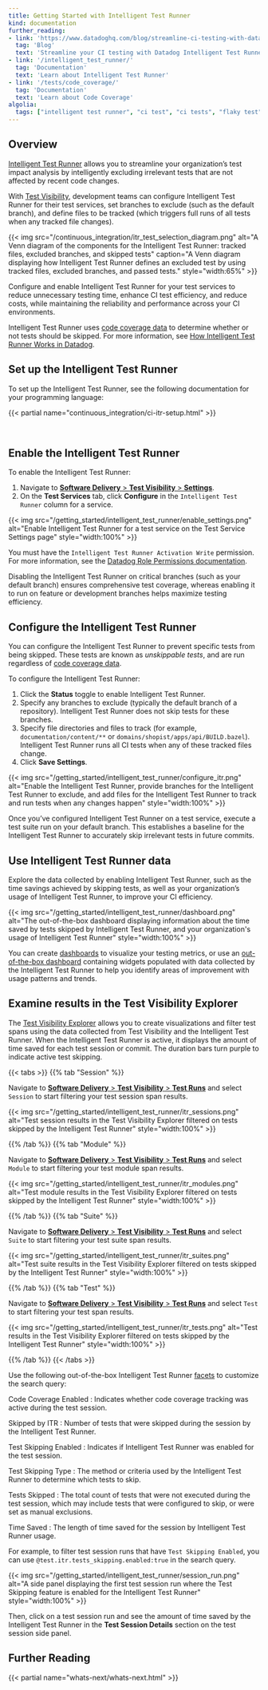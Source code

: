 ```yaml
---
title: Getting Started with Intelligent Test Runner
kind: documentation
further_reading:
- link: 'https://www.datadoghq.com/blog/streamline-ci-testing-with-datadog-intelligent-test-runner/'
  tag: 'Blog'
  text: 'Streamline your CI testing with Datadog Intelligent Test Runner'
- link: '/intelligent_test_runner/'
  tag: 'Documentation'
  text: 'Learn about Intelligent Test Runner'
- link: '/tests/code_coverage/'
  tag: 'Documentation'
  text: 'Learn about Code Coverage'
algolia:
  tags: ["intelligent test runner", "ci test", "ci tests", "flaky test", "flaky tests"]
---
```


## Overview

[Intelligent Test Runner][1] allows you to streamline your organization’s test impact analysis by intelligently excluding irrelevant tests that are not affected by recent code changes.

With [Test Visibility][2], development teams can configure Intelligent Test Runner for their test services, set branches to exclude (such as the default branch), and define files to be tracked (which triggers full runs of all tests when any tracked file changes).

{{< img src="/continuous_integration/itr_test_selection_diagram.png" alt="A Venn diagram of the components for the Intelligent Test Runner: tracked files, excluded branches, and skipped tests" caption="A Venn diagram displaying how Intelligent Test Runner defines an excluded test by using tracked files, excluded branches, and passed tests." style="width:65%" >}}

Configure and enable Intelligent Test Runner for your test services to reduce unnecessary testing time, enhance CI test efficiency, and reduce costs, while maintaining the reliability and performance across your CI environments. 

Intelligent Test Runner uses [code coverage data][5] to determine whether or not tests should be skipped. For more information, see [How Intelligent Test Runner Works in Datadog][10].

## Set up the Intelligent Test Runner

To set up the Intelligent Test Runner, see the following documentation for your programming language:

{{< partial name="continuous_integration/ci-itr-setup.html" >}}

</br>

## Enable the Intelligent Test Runner

To enable the Intelligent Test Runner:

1. Navigate to [**Software Delivery** > **Test Visibility** > **Settings**][3]. 
1. On the **Test Services** tab, click **Configure** in the `Intelligent Test Runner` column for a service.

{{< img src="/getting_started/intelligent_test_runner/enable_settings.png" alt="Enable Intelligent Test Runner for a test service on the Test Service Settings page" style="width:100%" >}}

You must have the `Intelligent Test Runner Activation Write` permission. For more information, see the [Datadog Role Permissions documentation][4].

Disabling the Intelligent Test Runner on critical branches (such as your default branch) ensures comprehensive test coverage, whereas enabling it to run on feature or development branches helps maximize testing efficiency.

## Configure the Intelligent Test Runner

You can configure the Intelligent Test Runner to prevent specific tests from being skipped. These tests are known as *unskippable tests*, and are run regardless of [code coverage data][5]. 

To configure the Intelligent Test Runner:

1. Click the **Status** toggle to enable Intelligent Test Runner. 
1. Specify any branches to exclude (typically the default branch of a repository). Intelligent Test Runner does not skip tests for these branches.
1. Specify file directories and files to track (for example, `documentation/content/**` or `domains/shopist/apps/api/BUILD.bazel`). Intelligent Test Runner runs all CI tests when any of these tracked files change.
1. Click **Save Settings**.

{{< img src="/getting_started/intelligent_test_runner/configure_itr.png" alt="Enable the Intelligent Test Runner, provide branches for the Intelligent Test Runner to exclude, and add files for the Intelligent Test Runner to track and run tests when any changes happen" style="width:100%" >}}

Once you’ve configured Intelligent Test Runner on a test service, execute a test suite run on your default branch. This establishes a baseline for the Intelligent Test Runner to accurately skip irrelevant tests in future commits. 

## Use Intelligent Test Runner data

Explore the data collected by enabling Intelligent Test Runner, such as the time savings achieved by skipping tests, as well as your organization’s usage of Intelligent Test Runner, to improve your CI efficiency.

{{< img src="/getting_started/intelligent_test_runner/dashboard.png" alt="The out-of-the-box dashboard displaying information about the time saved by tests skipped by Intelligent Test Runner, and your organization's usage of Intelligent Test Runner" style="width:100%" >}}

You can create [dashboards][6] to visualize your testing metrics, or use an [out-of-the-box dashboard][7] containing widgets populated with data collected by the Intelligent Test Runner to help you identify areas of improvement with usage patterns and trends. 

## Examine results in the Test Visibility Explorer

The [Test Visibility Explorer][8] allows you to create visualizations and filter test spans using the data collected from Test Visibility and the Intelligent Test Runner. When the Intelligent Test Runner is active, it displays the amount of time saved for each test session or commit. The duration bars turn purple to indicate active test skipping.

{{< tabs >}}
{{% tab "Session" %}}

Navigate to [**Software Delivery** > **Test Visibility** > **Test Runs**][101] and select `Session` to start filtering your test session span results.

{{< img src="/getting_started/intelligent_test_runner/itr_sessions.png" alt="Test session results in the Test Visibility Explorer filtered on tests skipped by the Intelligent Test Runner" style="width:100%" >}}

[101]: https://app.datadoghq.com/ci/test-runs?query=test_level%3Asession

{{% /tab %}}
{{% tab "Module" %}}

Navigate to [**Software Delivery** > **Test Visibility** > **Test Runs**][101] and select `Module` to start filtering your test module span results. 

{{< img src="/getting_started/intelligent_test_runner/itr_modules.png" alt="Test module results in the Test Visibility Explorer filtered on tests skipped by the Intelligent Test Runner" style="width:100%" >}}

[101]: https://app.datadoghq.com/ci/test-runs?query=test_level%3Amodule

{{% /tab %}}
{{% tab "Suite" %}}

Navigate to [**Software Delivery** > **Test Visibility** > **Test Runs**][101] and select `Suite` to start filtering your test suite span results. 

{{< img src="/getting_started/intelligent_test_runner/itr_suites.png" alt="Test suite results in the Test Visibility Explorer filtered on tests skipped by the Intelligent Test Runner" style="width:100%" >}}

[101]: https://app.datadoghq.com/ci/test-runs?query=test_level%3Asuite

{{% /tab %}}
{{% tab "Test" %}}

Navigate to [**Software Delivery** > **Test Visibility** > **Test Runs**][101] and select `Test` to start filtering your test span results. 

{{< img src="/getting_started/intelligent_test_runner/itr_tests.png" alt="Test results in the Test Visibility Explorer filtered on tests skipped by the Intelligent Test Runner" style="width:100%" >}}

[101]: https://app.datadoghq.com/ci/test-runs?query=test_level%3Atest

{{% /tab %}}
{{< /tabs >}}

Use the following out-of-the-box Intelligent Test Runner [facets][9] to customize the search query:

Code Coverage Enabled
: Indicates whether code coverage tracking was active during the test session.

Skipped by ITR
: Number of tests that were skipped during the session by the Intelligent Test Runner.

Test Skipping Enabled
: Indicates if Intelligent Test Runner was enabled for the test session.

Test Skipping Type
: The method or criteria used by the Intelligent Test Runner to determine which tests to skip.

Tests Skipped
: The total count of tests that were not executed during the test session, which may include tests that were configured to skip, or were set as manual exclusions.

Time Saved
: The length of time saved for the session by Intelligent Test Runner usage.

For example, to filter test session runs that have `Test Skipping Enabled`, you can use `@test.itr.tests_skipping.enabled:true` in the search query. 

{{< img src="/getting_started/intelligent_test_runner/session_run.png" alt="A side panel displaying the first test session run where the Test Skipping feature is enabled for the Intelligent Test Runner" style="width:100%" >}}

Then, click on a test session run and see the amount of time saved by the Intelligent Test Runner in the **Test Session Details** section on the test session side panel.

## Further Reading

{{< partial name="whats-next/whats-next.html" >}}

[1]: /intelligent_test_runner/
[2]: /tests/
[3]: https://app.datadoghq.com/ci/settings/test-service
[4]: /account_management/rbac/permissions/
[5]: /tests/code_coverage
[6]: /dashboards/
[7]: https://app.datadoghq.com/dash/integration/30941/ci-visibility---intelligent-test-runner
[8]: /tests/explorer/
[9]: /continuous_integration/explorer/facets/?tab=testruns
[10]: /intelligent_test_runner/how_it_works/